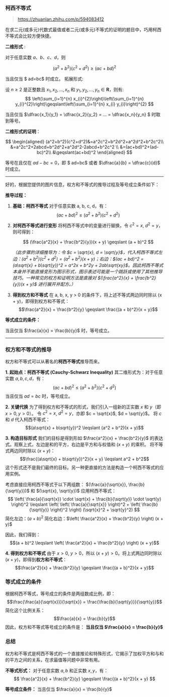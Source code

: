 ### 柯西不等式

> https://zhuanlan.zhihu.com/p/594083412

在求二元(或多元)代数式最值或者二元(或多元)不等式的证明的题目中，巧用柯西不等式会比较方便快捷。

**二维形式** :

对于任意实数 $a、b、c、d$，则

$$
(a^{2}+b^{2})(c^{2}+d^{2})\geqslant (ac+bd)^{2}
$$

当且仅当 $ ad=bc$ 时成立。 拓展形式:

设 $n\geqslant2$ 是正整数且 $x_1, x_2, ..., x_n$ 和 $y_1, y_2, ..., y_n \in \mathbf{R}$，则有:
$$
\left(\sum_{i=1}^{n} x_{i}^{2}\right)\left(\sum_{i=1}^{n} y_{i}^{2}\right)\geqslant\left(\sum_{i=1}^{n} x_{i} y_{i}\right)^{2}
$$

当且仅当   $\dfrac{x_1}{y_1} = \dfrac{x_2}{y_2} = ... = \dfrac{x_n}{y_n} $ 时取到等号。

**二维形式的证明**：

$$
\begin{aligned}
(a^2+b^2)(c^2+d^2)&=a^2c^2+b^2d^2+a^2d^2+b^2c^2\\
&=a^2c^2+2abcd+b^2d^2+a^2d^2-2abcd+b^2c^2 \\
&=(ac+bd)^2+(ad-bc)^2\\
&\geqslant(ac+bd)^2
\end{aligned}
$$


等号在且仅在 $ad-bc=0$，即 $ ad=bc$ 或者 $\dfrac{a}{b} = \dfrac{c}{d}$ 时成立。


----

好的，根据您提供的图片信息，权方和不等式的推导过程及等号成立条件如下：

**推导过程：**

1.  **基础：柯西不等式**
    对于任意实数 a, b, c, d，有：
$$
(ac + bd)^2 \leqslant (a^2 + b^2)(c^2 + d^2)
$$

2.  **对柯西不等式进行变形**
    将柯西不等式中的变量进行替换，令 $c^2 = x$, $d^2 = y$，则可得到：
    
    $$
    (\frac{a^2}{x} + \frac{b^2}{y})(x + y) \geqslant (a + b)^2
    $$
    
    *（此步骤的详细推导为：令 $c = \sqrt{x}, d = \sqrt{y}$，代入柯西不等式左边：$(a^2 + b^2)(c^2 + d^2) = (a^2 + b^2)(x + y)$；右边：$(ac + bd)^2 = (a\sqrt{x} + b\sqrt{y})^2 = a^2x + b^2y + 2ab\sqrt{xy}$。因此柯西不等式本身并不能直接变形为图示形式，图示表述可能是一个跳跃或使用了其他推导技巧。一种常见的权方和证明方法是直接对 $(\frac{a^2}{x} + \frac{b^2}{y})(x + y)$ 进行展开并配方。）*

3.  **得到权方和不等式**
    在 a, b, x, y > 0 的条件下，将上述不等式两边同时除以 (x + y)，即得到权方和不等式：
    $$\frac{a^2}{x} + \frac{b^2}{y} \geqslant \frac{(a + b)^2}{x + y}$$

**等式成立的条件：**

当且仅当 $\frac{a}{x} = \frac{b}{y}$ 时，等号成立。

-----

### 权方和不等式的推导

权方和不等式可以从著名的**柯西不等式**推导而来。

**1. 起始点：柯西不等式 (Cauchy-Schwarz Inequality)**
其二维形式为：对于任意实数 $a, b, c, d$，有：
$$(ac + bd)^2 \leqslant (a^2 + b^2)(c^2 + d^2)$$
当且仅当 $ad = bc$ 时，等号成立。

**2. 关键代换**
为了得到权方和不等式的形式，我们引入一组新的正实数 $x$ 和 $y$（即 $x > 0, y > 0$）。
令 $c^2 = x$, $d^2 = y$，亦即 $c = \sqrt{x}$, $d = \sqrt{y}$。
将 $c$ 和 $d$ 代入柯西不等式：
$$(a\sqrt{x} + b\sqrt{y})^2 \leqslant (a^2 + b^2)(x + y)$$

**3. 构造目标形式**
我们的目标是得到形如 $\frac{a^2}{x} + \frac{b^2}{y}$ 的表达式。观察上式，左边是和的平方，右边是平方和与权值和 $(x+y)$ 的乘积。
将不等式两边同时除以 $(x + y)$：
$$\frac{(a\sqrt{x} + b\sqrt{y})^2}{x + y} \leqslant a^2 + b^2$$
这个形式还不是我们最终的目标。另一种更直接的方法是构造一个柯西不等式的应用实例。

考虑直接应用柯西不等式于以下两组数：
$(\frac{a}{\sqrt{x}}, \frac{b}{\sqrt{y}})$ 和 $(\sqrt{x}, \sqrt{y})$
应用柯西不等式：
$$
\left( \frac{a}{\sqrt{x}} \cdot \sqrt{x} + \frac{b}{\sqrt{y}} \cdot \sqrt{y} \right)^2 \leqslant \left( \left( \frac{a}{\sqrt{x}} \right)^2 + \left( \frac{b}{\sqrt{y}} \right)^2 \right) (\sqrt{x}^2 + \sqrt{y}^2)
$$
简化左边：$(a + b)^2$
简化右边：$\left( \frac{a^2}{x} + \frac{b^2}{y} \right) (x + y)$

因此，我们得到：
$$(a + b)^2 \leqslant \left( \frac{a^2}{x} + \frac{b^2}{y} \right) (x + y)$$

**4. 得到权方和不等式**
由于 $x > 0$, $y > 0$，所以 $(x + y) > 0$。将上式两边同时除以 $(x + y)$，即得到**权方和不等式**：
$$\frac{a^2}{x} + \frac{b^2}{y} \geqslant \frac{(a + b)^2}{x + y}$$

### 等式成立的条件

根据柯西不等式，等号成立的条件是两组数成比例，即：
$$\frac{\frac{a}{\sqrt{x}}}{\sqrt{x}} = \frac{\frac{b}{\sqrt{y}}}{\sqrt{y}}$$
简化这个比例关系：
$$\frac{a}{x} = \frac{b}{y}$$
因此，权方和不等式等号成立的条件是：
**当且仅当 $\frac{a}{x} = \frac{b}{y}$**

### 总结
权方和不等式是柯西不等式的一个直接推论和特殊形式，它揭示了加权平方和与和的平方之间的关系，在求最值等问题中非常有用。

**不等式形式：**
对于任意实数 $a, b$ 和正实数 $x, y$，有：
$$ \frac{a^2}{x} + \frac{b^2}{y} \geqslant \frac{(a + b)^2}{x + y} $$

**等号成立条件：**
当且仅当 $\frac{a}{x} = \frac{b}{y}$
